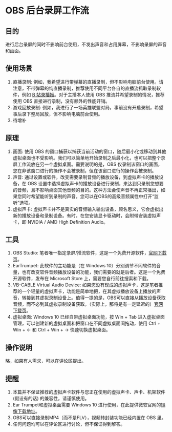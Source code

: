 # OBS 后台录屏工作流

## 目的

进行后台录屏的同时不影响前台使用，不发出声音和占用屏幕，不影响录屏的声音和画面。

## 使用场景

1. 直播录制: 例如，我希望进行带弹幕的直播录制，但不影响电脑前台使用。请注意，不带弹幕的纯直播录制，推荐使用不同平台各自的直播流抓取录制软件，例如 [B 站录播姬](https://rec.danmuji.org/)。对于主播本人使用 OBS 推流并希望录制的情况，推荐使用 OBS 直接进行录制，没有额外的性能开销。
2. 游戏回放录制: 例如，我进行了一场英雄联盟对局，事前没有开启录制，希望事后录下整局回放，但不影响电脑前台使用。
3. 待增补

## 原理

1. 画面: 使用 OBS 的窗口捕获以捕获当前活动的窗口，随后最小化或移动到其他虚拟桌面也不受影响。我们可以简单地开始录制之后最小化，也可以把整个录屏工作流放在另一个虚拟桌面。需要说明的是，OBS 仅录制该窗口的画面，您在非该窗口进行的操作不会被录制，但在该窗口进行的操作会被录制。
2. 声音: 通过设置或软件，改变需要录制音频的播放设备，到虚拟声卡的播放设备，在 OBS 设置中选择虚拟声卡的播放设备进行录制，来达到只录制您想要的音频，且不影响桌面其他音频的目的。这种方法会使声音不再正常播出，如果您同时希望能听到录制的声音，您可以在OBS的高级音频属性中打开“监听”选项。
3. 虚拟声卡: 虚拟声卡并不是真实的音频输入输出设备，顾名思义，它会虚拟出新的播放设备和录制设备。有时，在您安装显卡驱动时，会附带安装虚拟声卡，即 NVIDIA / AMD High Definition Audio。

## 工具

1. OBS Studio: 笔者唯一指定录屏/推流软件，这是一个免费开源软件，[官网下载页](https://obsproject.com/)。
2. EarTrumpet: 此软件的主功能是（在 Windows 10）分别调节不同软件的音量，也有改变软件音频播放设备的功能，我们需要的就是后者。这是一个免费开源软件，发布在 Microsoft Store 上，需要您自行前往搜索和下载。
3. VB-CABLE Virtual Audio Device: 如果您没有现成的虚拟声卡，这是笔者推荐的一个轻量的虚拟声卡，功能是简单地把，在其虚拟播放设备上播放的声音，转接到其虚拟录制设备上。值得一提的是，OBS可以直接从播放设备获取音频，而不必到其虚拟录制设备获取。（实际上，那将是有一定延迟的）[官网下载页](https://vb-audio.com/Cable/)。
4. 虚拟桌面: Windows 10 已经自带虚拟桌面功能，按 Win + Tab 进入虚拟桌面管理，可以创建新的虚拟桌面和把窗口在不同虚拟桌面间拖动，使用 Ctrl + Win + ← 和 Ctrl + Win + → 快速切换虚拟桌面。

## 操作说明

略，如果有人需求，可以在评论区提出。

## 提醒

1. 本篇并不保证推荐的虚拟声卡软件与您正在使用的虚拟声卡、声卡、机架软件 (假设有的话) 的兼容性，请谨慎使用。
2. Ear Trumpet和虚拟桌面需要 Windows 10 进行使用，在此提供微软官网的[镜像下载地址](https://www.microsoft.com/zh-cn/software-download/windows10)。
3. OBS可以直接录制MP4（而不是FLV），视频转封装功能已经内置在 OBS 里。
4. 任何问题均可以在评论区进行讨论，但不保证得到解答。

